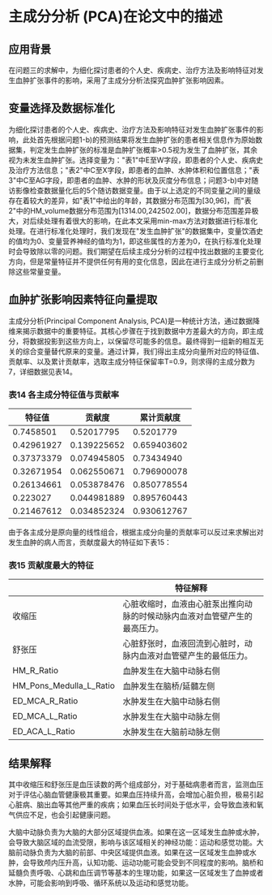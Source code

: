 # 主成分分析 (PCA)在论文中的描述

## 应用背景

在问题三的求解中，为细化探讨患者的个人史、疾病史、治疗方法及影响特征对发生血肿扩张事件的影响，采用了主成分分析法探究血肿扩张影响因素。

## 变量选择及数据标准化

为细化探讨患者的个人史、疾病史、治疗方法及影响特征对发生血肿扩张事件的影响，此处首先根据问题1-b)的预测结果将发生血肿扩张的患者相关信息作为原始数据集，判定发生血肿扩张的标准是血肿扩张概率>0.5视为发生了血肿扩张，其余视为未发生血肿扩张。选择变量为："表1"中E至W字段，即患者的个人史、疾病史及治疗方法信息；"表2"中C至X字段，即患者的血肿、水肿体积和位置信息；"表3"中C至AG字段，即患者的血肿、水肿的形状及灰度分布信息；问题3-b)中对随访影像检查数据量化后的5个随访数据变量。由于以上选定的不同变量之间的量级存在着较大的差异，如"表1"中给出的年龄，其数据分布范围为[30,96]，而"表2"中的HM_volume数据分布范围为[1314.00,242502.00]，数据分布范围差异极大，对后续处理有着很大的影响，在此本文采用min-max方法对数据进行标准化处理。在进行标准化处理时，我们发现在"发生血肿扩张"的数据集中，变量饮酒史的值均为0、变量营养神经的值均为1，即这些属性的方差为0，在执行标准化处理时会导致除以零的问题。我们期望在后续主成分分析的过程中找出数据的主要变化方向，但是常量特征并不提供任何有用的变化信息，因此在进行主成分分析之前删除这些常量变量。

## 血肿扩张影响因素特征向量提取

主成分分析(Principal Component Analysis, PCA)是一种统计方法，通过数据降维来揭示数据中的重要特征。其核心步骤在于找到数据中方差最大的方向，即主成分，将数据投影到这些方向上，以保留尽可能多的信息。最终得到一组新的相互无关的综合变量替代原来的变量。通过计算，我们得出主成分向量所对应的特征值、贡献率、以及累计贡献率，选取主成分特征保留率T=0.9，则求得的主成分数为7，详细数据见表14。

### 表14 各主成分特征值与贡献率

| 特征值        | 贡献度         | 累计贡献度       |
|------------|-------------|-------------|
| 0.7458501  | 0.52017795  | 0.5201779   |
| 0.42961927 | 0.139225652 | 0.659403602 |
| 0.37373379 | 0.074945805 | 0.73434940  |
| 0.32671954 | 0.062550671 | 0.796900078 |
| 0.26134661 | 0.053878476 | 0.850778554 |
| 0.223027   | 0.044981889 | 0.895760443 |
| 0.21467612 | 0.034852324 | 0.930612767 |

由于各主成分是原向量的线性组合，根据主成分向量的贡献率可以反过来求解出对发生血肿的病人而言，贡献度最大的特征如下表15：

### 表15 贡献度最大的特征

|                         | 特征解释                                  |
|-------------------------|---------------------------------------|
| 收缩压                     | 心脏收缩时，血液由心脏泵出推向动脉的时候动脉内血液对血管壁产生的最高压力。 |
| 舒张压                     | 心脏舒张时，血液回流到心脏时，动脉内血液对血管壁产生的最低压力。      |
| HM_R_Ratio              | 血肿发生在大脑中动脉右侧                          |
| HM_Pons_Medulla_L_Ratio | 血肿发生在脑桥/延髓左侧                          |
| ED_MCA_R_Ratio          | 水肿发生在大脑中动脉右侧                          |
| ED_MCA_L_Ratio          | 水肿发生在大脑中动脉左侧                          |
| ED_ACA_L_Ratio          | 水肿发生在大脑前动脉左侧                          |

## 结果解释

其中收缩压和舒张压是血压读数的两个组成部分，对于基础病患者而言，监测血压对于评估心脑血管健康极其重要。如果血压持续升高，会增加心脏负担，极易引起心脏病、脑出血等其他严重的疾病；如果血压长时间处于低水平，会导致血液和氧气供应不足，也会引起健康问题。

大脑中动脉负责为大脑的大部分区域提供血液。如果在这一区域发生血肿或水肿，会导致大脑区域的血流受限，影响与该区域相关的神经功能：运动和感觉功能。大脑前动脉负责为大脑的前部、中央区域提供血液。如果在这一区域发生血肿或水肿，会导致颅内压升高，认知功能、运动功能可能会受到不同程度的影响。脑桥和延髓负责呼吸、心跳和血压调节等基本的生理功能，如果这一区域发生了血肿或者水肿，可能会影响到呼吸、循环系统以及运动和感觉功能。 